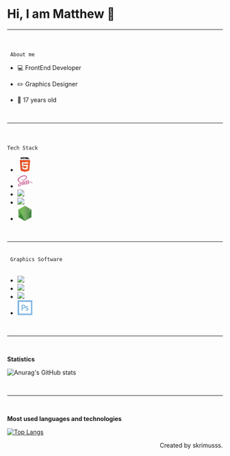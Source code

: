 <h1>Hi, I am Matthew 👋</h1>

---

<br>
<code>
 About me
</code>

- 💻 FrontEnd Developer

- ✏️ Graphics Designer

- 👦 17 years old

<br>

---

<br>

<code>
Tech Stack
</code>

 - <img src="https://raw.githubusercontent.com/devicons/devicon/master/icons/html5/html5-original-wordmark.svg" height="35"/>

 - <img src="https://raw.githubusercontent.com/devicons/devicon/master/icons/sass/sass-original.svg" height="35"/>

 - <img src="https://upload.wikimedia.org/wikipedia/commons/4/4c/Typescript_logo_2020.svg" height="35">

 - <img src="https://www.vectorlogo.zone/logos/git-scm/git-scm-icon.svg" height="35"/>

 - <img src="https://raw.githubusercontent.com/github/explore/80688e429a7d4ef2fca1e82350fe8e3517d3494d/topics/nodejs/nodejs.png" height="35"/>

 <br>
 
 ---
 
 <code>
 Graphics Software
 </code>

 - <img src="https://cdn.worldvectorlogo.com/logos/adobe-xd.svg" height="35"/>

 - <img src="https://www.vectorlogo.zone/logos/adobe_illustrator/adobe_illustrator-icon.svg" height="35"/>

 - <img src="https://download.blender.org/branding/community/blender_community_badge_white.svg" height="35"/>

 - <img src="https://raw.githubusercontent.com/devicons/devicon/master/icons/photoshop/photoshop-line.svg" height="35"/>

 <br>
 
 ---
 
 <br>
 
 **Statistics**
 
![Anurag's GitHub stats](https://github-readme-stats.vercel.app/api?username=skrimusss&show_icons=true)
  
 <br>
  
---

<br>

 **Most used languages and technologies**

[![Top Langs](https://github-readme-stats.vercel.app/api/top-langs/?username=skrimusss&layout=compact)](https://github.com/anuraghazra/github-readme-stats)

<p align="right"> Created by skrimusss. </p>

